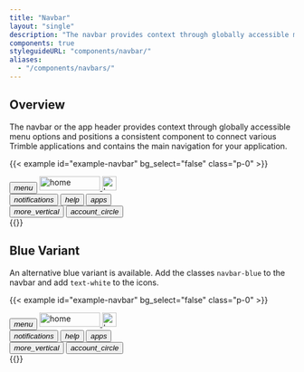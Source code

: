 ```yaml
---
title: "Navbar"
layout: "single"
description: "The navbar provides context through globally accessible menu options."
components: true
styleguideURL: "components/navbar/"
aliases:
  - "/components/navbars/"
---
```


## Overview

The navbar or the app header provides context through globally accessible menu options and positions a consistent component to connect various Trimble applications and contains the main navigation for your application.

<!-- prettier-ignore-start -->
{{< example id="example-navbar" bg_select="false" class="p-0" >}}
<nav class="navbar nav navbar-expand-sm modus-header">
  <button class="btn btn-lg btn-icon-only" id="menuButton" data-modus-item="menu-btn" href="#overview" data-toggle="#" type="button">
    <i class="modus-icons">menu</i>
  </button>
  <a href="#navbar-example" class="navbar-brand mr-auto ml-2">
    <img src="https://modus-bootstrap.trimble.com/img/trimble-logo.svg" width="107" height="25" class="img-fluid d-none d-sm-block" alt="home">
    <img src="https://modus-bootstrap.trimble.com/img/trimble-icon.svg" class="d-block d-sm-none" height="25" width="25" alt="home">
  </a>
  <div class="collapse navbar-collapse">
    <div class="navbar-nav ml-auto">
      <button type="button" class="btn btn-lg btn-icon-only ml-2" data-toggle="tooltip"
         data-placement="bottom" title="Notifications">
        <i class="modus-icon material-icons">notifications</i>
      </button>
      <button type="button" class="btn btn-lg btn-icon-only ml-2" data-toggle="tooltip"
         data-placement="bottom" title="Help">
        <i class="modus-icons">help</i>
      </button>
      <button type="button" class="btn btn-lg btn-icon-only ml-2" data-toggle="tooltip"
         data-placement="bottom" title="Applications">
        <i class="modus-icons">apps</i>
      </button>
    </div>
  </div>
  <button type="button" class="btn btn-lg btn-icon-only d-block d-sm-none">
    <i class="modus-icons">more_vertical</i>
  </button>
  <button type="button" class="btn btn-lg btn-icon-only bg-transparent border-white ml-2 border-0"
         data-toggle="tooltip" data-placement="bottom" data-html="true"
         title="<div class=text-left>MyTrimble<br>Stephanie Carter<br>stephanie_carter@example.com</div>">
         <i class="modus-icon material-icons rounded-circle">account_circle</i>
  </button>
</nav>
{{</ example >}}
<!-- prettier-ignore-end -->

## Blue Variant

An alternative blue variant is available. Add the classes `navbar-blue` to the navbar and add `text-white` to the icons.

<!-- prettier-ignore-start -->
{{< example id="example-navbar" bg_select="false" class="p-0" >}}
<nav class="navbar navbar-blue nav navbar-expand-sm modus-header py-1">
  <button class="btn btn-lg btn-icon-only id="menuButton" data-modus-item="menu-btn" href="#overview" data-toggle="#" type="button">
    <i class="modus-icons">menu</i>
  </button>
  <a href="#navbar-example" class="navbar-brand mr-auto ml-2">
    <img src="https://modus-bootstrap.trimble.com/img/trimble-logo-rev.svg" width="107" height="25" class="img-fluid d-none d-sm-block" alt="home">
    <img src="https://modus-bootstrap.trimble.com/img/trimble-icon-rev.svg" class="d-block d-sm-none" height="25" width="25" alt="home">
  </a>
  <div class="collapse navbar-collapse">
    <div class="navbar-nav ml-auto">
      <button type="button" class="btn btn-lg btn-icon-only ml-2" data-toggle="tooltip"
         data-placement="bottom" title="Notifications">
        <i class="modus-icon material-icons">notifications</i>
      </button>
      <button type="button" class="btn btn-lg btn-icon-only ml-2" data-toggle="tooltip"
         data-placement="bottom" title="Help">
        <i class="modus-icons">help</i>
      </button>
      <button type="button" class="btn btn-lg btn-icon-only ml-2" data-toggle="tooltip"
         data-placement="bottom" title="Applications">
        <i class="modus-icons">apps</i>
      </button>
    </div>
  </div>
  <button type="button" class="btn btn-lg btn-icon-only d-block d-sm-none">
    <i class="modus-icons">more_vertical</i>
  </button>
  <button type="button" class="btn btn-lg btn-icon-only bg-transparent ml-2"
         data-toggle="tooltip" data-placement="bottom" data-html="true"
         title="<div class=text-left>MyTrimble<br>Stephanie Carter<br>stephanie_carter@example.com</div>">
         <i class="modus-icon material-icons rounded-circle">account_circle</i>
  </button>
</nav>
{{</ example >}}
<!-- prettier-ignore-end -->


<!-- enable tooltips everywhere -->
<script>
$(function () {
  $('[data-toggle="tooltip"]').tooltip()
});
</script>
